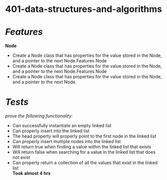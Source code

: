 # 401-data-structures-and-algorithms
# *Features*
 **Node**
- Create a Node class that has properties for the value stored in the Node, and a pointer to the next Node.Features
Node
- Create a Node class that has properties for the value stored in the Node, and a pointer to the next Node.Features
Node
- Create a Node class that has properties for the value stored in the Node, and a pointer to the next Node.
# *Tests*

*prove the following functionality:*

- Can successfully instantiate an empty linked list
- Can properly insert into the linked list
- The head property will properly point to the first node in the linked list
- Can properly insert multiple nodes into the linked list
- Will return true when finding a value within the linked list that exists
- Will return false when searching for a value in the linked list that does not exist
- Can properly return a collection of all the values that exist in the linked list
<br> **Took almost 4 hrs**

